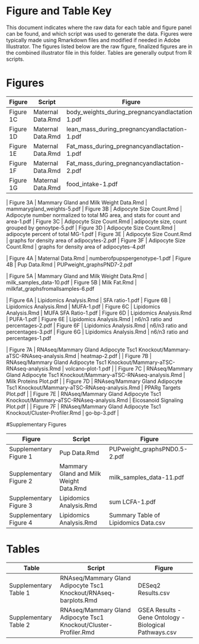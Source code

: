 Figure and Table Key
====================

This document indicates where the raw data for each table and figure panel can be found, and which script was used to generate the data.  Figures were typically made using Rmarkdown files and modified if needed in Adobe Illustrator.  The figures listed below are the raw figure, finalized figures are in the combined illustrator file in this folder.  Tables are generally output from R scripts.

# Figures

| Figure | Script | Figure |
| ------ | ------ | ------ |
| Figure 1C | Maternal Data.Rmd | body_weights_during_pregnancyandlactation-1.pdf
| Figure 1D | Maternal Data.Rmd | lean_mass_during_pregnancyandlactation-1.pdf
| Figure 1E | Maternal Data.Rmd | Fat_mass_during_pregnancyandlactation-1.pdf
| Figure 1F | Maternal Data.Rmd | Fat_mass_during_pregnancyandlactation-2.pdf
| Figure 1G | Maternal Data.Rmd | food_intake-1.pdf

| Figure 3A | Mammary Gland and Milk Weight Data.Rmd | mammarygland_weights-5.pdf
| Figure 3B | Adipocyte Size Count.Rmd | Adipocyte number normalized to total MG area, and stats for count and area-1.pdf
| Figure 3C | Adipocyte Size Count.Rmd | adipocyte size, count grouped by genoytpe-5.pdf
| Figure 3D | Adipocyte Size Count.Rmd | adipocyte percent of total MG-1.pdf
| Figure 3E | Adipocyte Size Count.Rmd | graphs for density area of adipocytes-2.pdf
| Figure 3F | Adipocyte Size Count.Rmd | graphs for density area of adipocytes-4.pdf

| Figure 4A | Maternal Data.Rmd | numberofpupspergenotype-1.pdf
| Figure 4B | Pup Data.Rmd | PUPweight_graphsPND7-2.pdf

| Figure 5A | Mammary Gland and Milk Weight Data.Rmd | milk_samples_data-10.pdf
| Figure 5B | Milk Fat.Rmd | milkfat_graphsfromallsamples-6.pdf

| Figure 6A | Lipidomics Analysis.Rmd | SFA ratio-1.pdf
| Figure 6B | Lipidomics Analysis.Rmd | MUFA-1.pdf
| Figure 6C | Lipidomics Analysis.Rmd | MUFA SFA Ratio-1.pdf
| Figure 6D | Lipidomics Analysis.Rmd | PUFA-1.pdf
| Figure 6E | Lipidomics Analysis.Rmd | n6/n3 ratio and percentages-2.pdf
| Figure 6F | Lipidomics Analysis.Rmd | n6/n3 ratio and percentages-3.pdf
| Figure 6G | Lipidomics Analysis.Rmd | n6/n3 ratio and percentages-1.pdf


| Figure 7A | RNAseq/Mammary Gland Adipocyte Tsc1 Knockout/Mammary-aTSC-RNAseq-analysis.Rmd | heatmap-2.pdf |
| Figure 7B | RNAseq/Mammary Gland Adipocyte Tsc1 Knockout/Mammary-aTSC-RNAseq-analysis.Rmd | volcano-plot-1.pdf |
| Figure 7C | RNAseq/Mammary Gland Adipocyte Tsc1 Knockout/Mammary-aTSC-RNAseq-analysis.Rmd | Milk Proteins Plot.pdf |
| Figure 7D | RNAseq/Mammary Gland Adipocyte Tsc1 Knockout/Mammary-aTSC-RNAseq-analysis.Rmd | PPARg Targets Plot.pdf |
| Figure 7E | RNAseq/Mammary Gland Adipocyte Tsc1 Knockout/Mammary-aTSC-RNAseq-analysis.Rmd | Eicosanoid Signaling Plot.pdf |
| Figure 7F | RNAseq/Mammary Gland Adipocyte Tsc1 Knockout/Cluster-Profiler.Rmd | go-bp-3.pdf |

#Supplementary Figures

| Figure | Script | Figure |
| ------ | ------ | ------ |
| Supplementary Figure 1 | Pup Data.Rmd | PUPweight_graphsPND0.5-2.pdf
| Supplementary Figure 2 | Mammary Gland and Milk Weight Data.Rmd | milk_samples_data-11.pdf
| Supplementary Figure 3 | Lipidomics Analysis.Rmd | sum LCFA-1.pdf
| Supplementary Figure 4 | Lipidomics Analysis.Rmd | Summary Table of Lipidomics Data.csv|

# Tables 

| Table | Script | Figure |
| ------ | ------ | ------ |
| Supplementary Table 1 | RNAseq/Mammary Gland Adipocyte Tsc1 Knockout/RNAseq-barplots.Rmd | DESeq2 Results.csv|
| Supplementary Table 2 | RNAseq/Mammary Gland Adipocyte Tsc1 Knockout/Cluster-Profiler.Rmd | GSEA Results - Gene Ontology - Biological Pathways.csv|